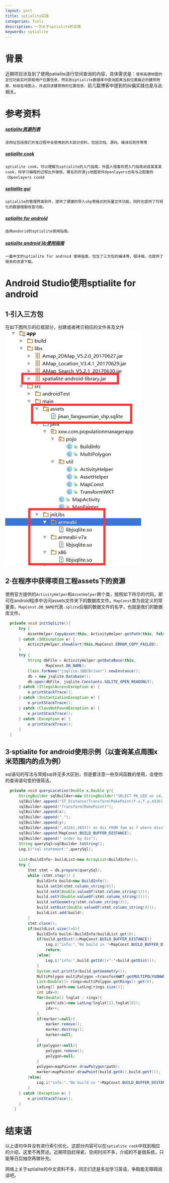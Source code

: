 ```yaml
---
layout: post
title: sptialite实践
categories: Tools
description: 一次关于sptialite的实践
keywords: sptialite
---
```


# 背景
近期项目涉及到了使用patialite进行空间查询的内容，具体需求是：`使用高德地图的定位功能实时获取用户位置信息，然后到sptialite数据库中查询距离当前位置最近的建筑物面，标绘在地图上，并返回该建筑物的位置信息。`前几篇博客中提到的纠偏实践也是与此相关。

# 参考资料
##### [sptialite资源列表](http://www.gaia-gis.it/spatialite-2.3/)
`该网址包括我们开发过程中会使用到的大部分资料，包括文档、源码、编译后软件等等`

##### [sptialite cook](http://www.gaia-gis.it/gaia-sins/spatialite-cookbook/index.html)
`sptialite cook，可以理解为sptialite的入门指南。外国人很喜欢把入门指南说成某某某 cook，将学习编程的过程比作做饭，著名的开源js地图软件Openlayers也有与之配套的《Openlayers cook》`

##### [sptialite gui](http://www.gaia-gis.it/gaia-sins/windows-bin-amd64/)
`sptialite的管理界面软件，提供了便捷的导入shp等格式的矢量文件功能，同时也提供了可视化的数据增删改查功能。`

##### [sptialite for android](https://www.gaia-gis.it/fossil/libspatialite/wiki?name=spatialite-android-tutorial)
`适用andorid的sptialite使用指南。`

##### [sptialite android lib使用指南](http://blog.csdn.net/gispace/article/details/8155503)
`一篇中文的sptialite for android 使用指南，包含了三方包的编译等，很详细，也提供了很多的资源下载。`

# Android Studio使用sptialite for android
## 1·引入三方包
在如下图所示的红框部分，创建或者拷贝相应的文件夹及文件
![import lib](/images/posts/tools/sptialite-test/1.png)

## 2·在程序中获得项目工程assets下的资源
使用官方提供的`ActivityHelper`和`AssetHelper`两个类，按照如下所示的代码，即可在android程序中访问assets文件夹下的数据库文件。`MapConst`类为自定义的常量类，`MapConst.DB_NAME`代表`.splite`后缀的数据文件的名字，也就是我们的数据库文件。
```java
  private void initSqlLite(){
      try {
          AssetHelper.CopyAsset(this, ActivityHelper.getPath(this, false), MapConst.DB_NAME);
      } catch (IOException e) {
          ActivityHelper.showAlert(this,MapConst.ERROR_COPY_FAILED);
      }
      try {
          String dbFile = ActivityHelper.getDataBase(this,
                  MapConst.DB_NAME);
          Class.forName("jsqlite.JDBCDriver").newInstance();
          db = new jsqlite.Database();
          db.open(dbFile, jsqlite.Constants.SQLITE_OPEN_READONLY);
      } catch (IllegalAccessException e) {
          e.printStackTrace();
      } catch (InstantiationException e) {
          e.printStackTrace();
      } catch (ClassNotFoundException e) {
          e.printStackTrace();
      } catch (Exception e) {
          e.printStackTrace();
      }
  }
```
## 3·sptialite for android使用示例（以查询某点周围x米范围内的点为例）
sql语句的写法与常规sql并无多大区别，但是要注意一些空间函数的使用，会使你的查询语句变的很简洁。
```java
  private void queryLocation(Double x,Double y){
      StringBuilder sqlBuilder=new StringBuilder("SELECT PK_UID as id, X as x, Y as y, AsText(Geometry) as geometry,");
      sqlBuilder.append("ST_Distance(Transform(MakePoint(f.x,f.y,4326),3857),");
      sqlBuilder.append("Transform(MakePoint(");
      sqlBuilder.append(x);
      sqlBuilder.append(",");
      sqlBuilder.append(y);
      sqlBuilder.append(",4326),3857)) as dis FROM fwm as f where dis<");
      sqlBuilder.append(MapConst.BUILD_BUFFER_DISTANCE);
      sqlBuilder.append(" order by dis");
      String querySql=sqlBuilder.toString();
      Log.i("sql statement:",querySql);

      List<BuildInfo> buildList=new ArrayList<BuildInfo>();
      try {
          Stmt stmt = db.prepare(querySql);
          while (stmt.step()) {
              BuildInfo build=new BuildInfo();
              build.setId(stmt.column_string(0));
              build.setX(Double.valueOf(stmt.column_string(1)));
              build.setY(Double.valueOf(stmt.column_string(2)));
              build.setGeometry(stmt.column_string(3));
              build.setDist(Double.valueOf(stmt.column_string(4)));
              buildList.add(build);
          }
          stmt.close();
          if(buildList.size()>0){
              BuildInfo build=(BuildInfo)buildList.get(0);
              if(build.getDist()>MapConst.BUILD_BUFFER_DISTANCE){
                  Log.i("info:","No build in "+MapConst.BUILD_BUFFER_DISTANCE+"meter buffer of current position.");
                  return;
              }else{
                  Log.i("info:",build.getId()+"-"+build.getDist());
              }
              System.out.println(build.getGeometry());
              MultiPolygon multiPolygon =transformWKT.getMULTIPOLYGONWktToJson(build.getGeometry(),4326);
              List<Double[]> rings=multiPolygon.getRings().get(0);
              LatLng[] path=new LatLng[rings.size()];
              int idx=0;
              for(Double[] lnglat : rings){
                  path[idx]=new LatLng(lnglat[1],lnglat[0]);
                  idx++;
              }
              if(marker!=null){
                  marker.remove();
                  marker.destroy();
                  marker=null;
              }
              if(polygon!=null){
                  polygon.remove();
                  polygon=null;
              }
              polygon=mapPainter.drawPolygon(path);
              marker=mapPainter.drawPoint(build.getX(),build.getY());
          }else{
              Log.i("info:","No build in "+MapConst.BUILD_BUFFER_DISTANCE+"meter buffer of current position.");
          }
      } catch (Exception e) {
          e.printStackTrace();
      }
    }
```

# 结束语
以上语句中并没有进行索引优化，这部分内容可以在`sptialite cook`中找到相应的介绍，这里不再赘述。近期项目赶得紧，空闲时间不多，介绍的不是很系统，只能等日后抽空再做补充。

网络上关于sptialite的中文资料不多，同志们还是多加学习英语，争取能无障碍阅读吧。
